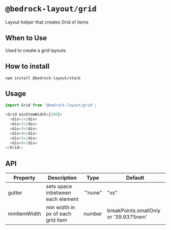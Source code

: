 # `@bedrock-layout/grid`

Layout helper that creates Grid of items

## When to Use

Used to create a grid layouts

## How to install

`npm install @bedrock-layout/stack`

## Usage

```javascript
import Grid from '@bedrock-layout/grid';

<Grid minItemWidth={300}>
  <div>1</div>
  <div>2</div>
  <div>3</div>
  <div>4</div>
  <div>5</div>
  <div>6</div>
</Grid>;
```

## API

| Property     | Description                       | Type                                                       | Default                               |
| ------------ | --------------------------------- | ---------------------------------------------------------- | ------------------------------------- |
| gutter       | sets space inbetween each element | `"none" | "xs" | "sm" | "md" | "lg" | "lg" | "xl" | "xxl"` | `md`                                  |
| minItemWidth | min width in px of each grid item | number                                                     | breakPoints.smallOnly or '39.9375rem' |
